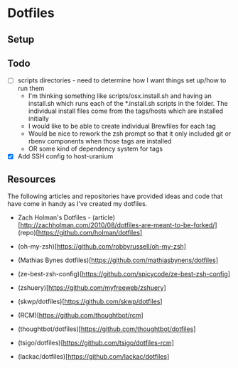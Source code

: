# Dotfiles

## Setup


## Todo
* [ ] scripts directories - need to determine how I want things set up/how to run them
  - I'm thinking something like scripts/osx.install.sh and having an install.sh which
  runs each of the *.install.sh scripts in the folder. The individual install files come
  from the tags/hosts which are installed initially
  - I would like to be able to create individual Brewfiles for each tag
  - Would be nice to rework the zsh prompt so that it only included git or rbenv
  components when those tags are installed
  - OR some kind of dependency system for tags
* [x] Add SSH config to host-uranium

## Resources
The following articles and repositories have provided ideas and code that have come in handy as I've created my dotfiles.

* Zach Holman's Dotfiles - (article)[http://zachholman.com/2010/08/dotfiles-are-meant-to-be-forked/] (repo)[https://github.com/holman/dotfiles]
* (oh-my-zsh)[https://github.com/robbyrussell/oh-my-zsh]
* (Mathias Bynes dotfiles)[https://github.com/mathiasbynens/dotfiles]

* (ze-best-zsh-config)[https://github.com/spicycode/ze-best-zsh-config]
* (zshuery)[https://github.com/myfreeweb/zshuery]
* (skwp/dotfiles)[https://github.com/skwp/dotfiles]

* (RCM)[https://github.com/thoughtbot/rcm]
* (thoughtbot/dotfiles)[https://github.com/thoughtbot/dotfiles]
* (tsigo/dotfiles)[https://github.com/tsigo/dotfiles-rcm]
* (lackac/dotfiles)[https://github.com/lackac/dotfiles]
